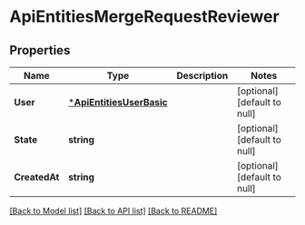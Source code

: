 # ApiEntitiesMergeRequestReviewer

## Properties
Name | Type | Description | Notes
------------ | ------------- | ------------- | -------------
**User** | [***ApiEntitiesUserBasic**](API_Entities_UserBasic.md) |  | [optional] [default to null]
**State** | **string** |  | [optional] [default to null]
**CreatedAt** | **string** |  | [optional] [default to null]

[[Back to Model list]](../README.md#documentation-for-models) [[Back to API list]](../README.md#documentation-for-api-endpoints) [[Back to README]](../README.md)



